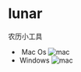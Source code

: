 # lunar
农历小工具
-  Mac Os
![mac](https://github.com/yepolite/lunar/blob/readme/mac-review.png?raw=true)
- Windows
![mac](https://github.com/yepolite/lunar/blob/readme/mac-review.png?raw=true)
